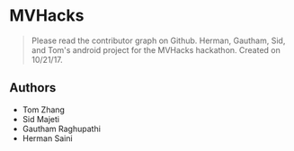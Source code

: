 # MVHacks
> Please read the contributor graph on Github.
Herman, Gautham, Sid, and Tom's android project for the MVHacks hackathon. Created on 10/21/17.
## Authors
- Tom Zhang
- Sid Majeti
- Gautham Raghupathi
- Herman Saini
